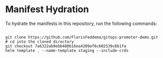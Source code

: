 
# Manifest Hydration

To hydrate the manifests in this repository, run the following commands:

```shell

git clone https://github.com/FlorisFeddema/gitops-promoter-demo.git
# cd into the cloned directory
git checkout 7a6322ab9ebb480b16ea4209af6c602539c6b1fa
helm template . --name-template staging --include-crds
```